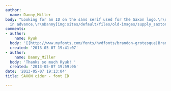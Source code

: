 ```yaml
---
author:
  name: Danny_Miller
body: "Looking for an ID on the sans serif used for the Saxon logo.\r\n\r\nMany thanks
  in advance,\r\nDanny[img:sites/default/files/old-images/supply_saxton_07_5548.jpg]"
comments:
- author:
    name: Ryuk
  body: '[[http://www.myfonts.com/fonts/hvdfonts/brandon-grotesque|Brandon Grotesque]]'
  created: '2013-05-07 19:41:07'
- author:
    name: Danny_Miller
  body: 'Thanks so much Ryuk! '
  created: '2013-05-07 19:59:06'
date: '2013-05-07 19:13:04'
title: SAXON cider - font ID

---
```

